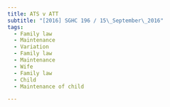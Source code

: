 ```yaml
---
title: ATS v ATT 
subtitle: "[2016] SGHC 196 / 15\_September\_2016"
tags:
  - Family law
  - Maintenance
  - Variation
  - Family law
  - Maintenance
  - Wife
  - Family law
  - Child
  - Maintenance of child

---
```


